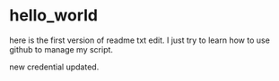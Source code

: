 # hello_world

here is the first version of readme txt edit.
I just try to learn how to use github to manage my script.

new credential updated.
